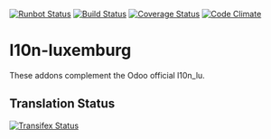 [![Runbot Status](https://runbot.odoo-community.org/runbot/badge/flat/123/9.0.svg)](https://runbot.odoo-community.org/runbot/repo/github-com-oca-l10n-luxemburg-123)
[![Build Status](https://travis-ci.org/OCA/l10n-luxemburg.svg?branch=9.0)](https://travis-ci.org/OCA/l10n-luxemburg)
[![Coverage Status](https://coveralls.io/repos/OCA/l10n-luxemburg/badge.svg?branch=9.0)](https://coveralls.io/r/OCA/l10n-luxemburg?branch=9.0)
[![Code Climate](https://codeclimate.com/github/OCA/l10n-luxemburg/badges/gpa.svg)](https://codeclimate.com/github/OCA/l10n-luxemburg)

l10n-luxemburg
==============

These addons complement the Odoo official l10n_lu.


[//]: # (addons)
[//]: # (end addons)

Translation Status
------------------
[![Transifex Status](https://www.transifex.com/projects/p/OCA-l10n-luxemburg-9-0/chart/image_png)](https://www.transifex.com/projects/p/OCA-l10n-luxemburg-9-0)
